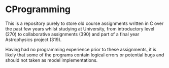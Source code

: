 CProgramming
============

This is a repository purely to store old course assignments written in C over the past few years whilst studying
at University, from introductory level (270) to collaborative assignments (390) and part of a final year Astrophysics
project (319).

Having had no programming experience prior to these assignments, it is likely that some of the programs contain logical
errors or potential bugs and should not taken as model implementations.

